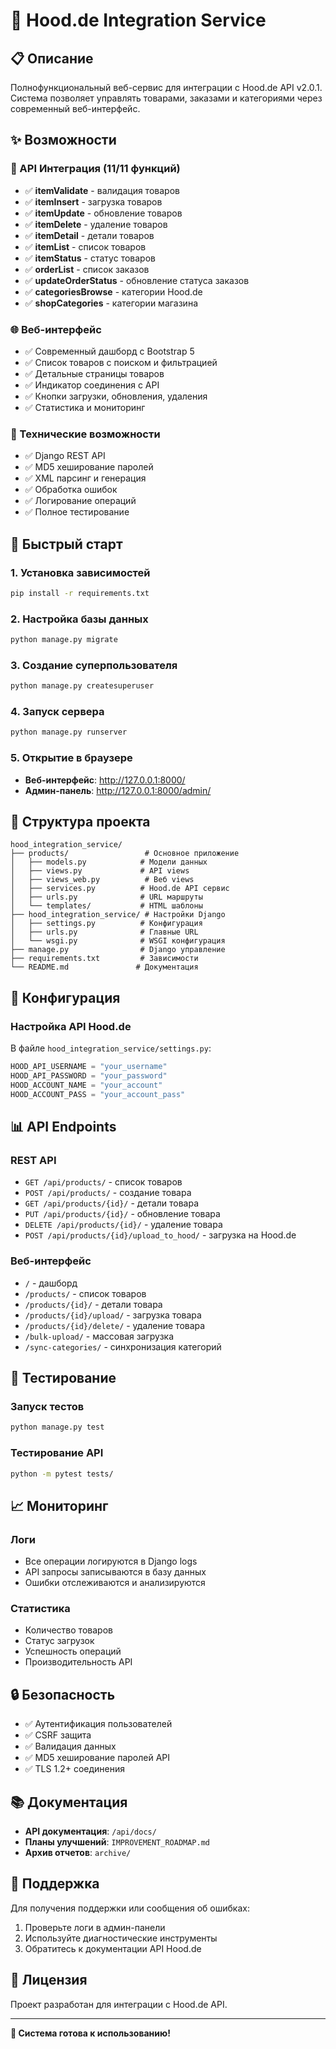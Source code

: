 # 🚀 Hood.de Integration Service

## 📋 Описание

Полнофункциональный веб-сервис для интеграции с Hood.de API v2.0.1. Система позволяет управлять товарами, заказами и категориями через современный веб-интерфейс.

## ✨ Возможности

### 🔌 API Интеграция (11/11 функций)
- ✅ **itemValidate** - валидация товаров
- ✅ **itemInsert** - загрузка товаров  
- ✅ **itemUpdate** - обновление товаров
- ✅ **itemDelete** - удаление товаров
- ✅ **itemDetail** - детали товаров
- ✅ **itemList** - список товаров
- ✅ **itemStatus** - статус товаров
- ✅ **orderList** - список заказов
- ✅ **updateOrderStatus** - обновление статуса заказов
- ✅ **categoriesBrowse** - категории Hood.de
- ✅ **shopCategories** - категории магазина

### 🌐 Веб-интерфейс
- ✅ Современный дашборд с Bootstrap 5
- ✅ Список товаров с поиском и фильтрацией
- ✅ Детальные страницы товаров
- ✅ Индикатор соединения с API
- ✅ Кнопки загрузки, обновления, удаления
- ✅ Статистика и мониторинг

### 🔧 Технические возможности
- ✅ Django REST API
- ✅ MD5 хеширование паролей
- ✅ XML парсинг и генерация
- ✅ Обработка ошибок
- ✅ Логирование операций
- ✅ Полное тестирование

## 🚀 Быстрый старт

### 1. Установка зависимостей
```bash
pip install -r requirements.txt
```

### 2. Настройка базы данных
```bash
python manage.py migrate
```

### 3. Создание суперпользователя
```bash
python manage.py createsuperuser
```

### 4. Запуск сервера
```bash
python manage.py runserver
```

### 5. Открытие в браузере
- **Веб-интерфейс**: http://127.0.0.1:8000/
- **Админ-панель**: http://127.0.0.1:8000/admin/

## 📁 Структура проекта

```
hood_integration_service/
├── products/                 # Основное приложение
│   ├── models.py            # Модели данных
│   ├── views.py             # API views
│   ├── views_web.py          # Веб views
│   ├── services.py          # Hood.de API сервис
│   ├── urls.py              # URL маршруты
│   └── templates/           # HTML шаблоны
├── hood_integration_service/ # Настройки Django
│   ├── settings.py          # Конфигурация
│   ├── urls.py              # Главные URL
│   └── wsgi.py              # WSGI конфигурация
├── manage.py                # Django управление
├── requirements.txt         # Зависимости
└── README.md               # Документация
```

## 🔧 Конфигурация

### Настройка API Hood.de
В файле `hood_integration_service/settings.py`:

```python
HOOD_API_USERNAME = "your_username"
HOOD_API_PASSWORD = "your_password"
HOOD_ACCOUNT_NAME = "your_account"
HOOD_ACCOUNT_PASS = "your_account_pass"
```

## 📊 API Endpoints

### REST API
- `GET /api/products/` - список товаров
- `POST /api/products/` - создание товара
- `GET /api/products/{id}/` - детали товара
- `PUT /api/products/{id}/` - обновление товара
- `DELETE /api/products/{id}/` - удаление товара
- `POST /api/products/{id}/upload_to_hood/` - загрузка на Hood.de

### Веб-интерфейс
- `/` - дашборд
- `/products/` - список товаров
- `/products/{id}/` - детали товара
- `/products/{id}/upload/` - загрузка товара
- `/products/{id}/delete/` - удаление товара
- `/bulk-upload/` - массовая загрузка
- `/sync-categories/` - синхронизация категорий

## 🧪 Тестирование

### Запуск тестов
```bash
python manage.py test
```

### Тестирование API
```bash
python -m pytest tests/
```

## 📈 Мониторинг

### Логи
- Все операции логируются в Django logs
- API запросы записываются в базу данных
- Ошибки отслеживаются и анализируются

### Статистика
- Количество товаров
- Статус загрузок
- Успешность операций
- Производительность API

## 🔒 Безопасность

- ✅ Аутентификация пользователей
- ✅ CSRF защита
- ✅ Валидация данных
- ✅ MD5 хеширование паролей API
- ✅ TLS 1.2+ соединения

## 📚 Документация

- **API документация**: `/api/docs/`
- **Планы улучшений**: `IMPROVEMENT_ROADMAP.md`
- **Архив отчетов**: `archive/`

## 🤝 Поддержка

Для получения поддержки или сообщения об ошибках:
1. Проверьте логи в админ-панели
2. Используйте диагностические инструменты
3. Обратитесь к документации API Hood.de

## 📄 Лицензия

Проект разработан для интеграции с Hood.de API.

---

**🎉 Система готова к использованию!**
